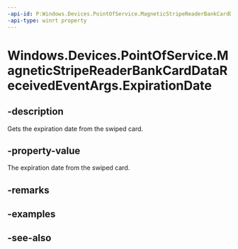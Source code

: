```yaml
---
-api-id: P:Windows.Devices.PointOfService.MagneticStripeReaderBankCardDataReceivedEventArgs.ExpirationDate
-api-type: winrt property
---
```


<!-- Property syntax
public string ExpirationDate { get; }
-->

# Windows.Devices.PointOfService.MagneticStripeReaderBankCardDataReceivedEventArgs.ExpirationDate

## -description
Gets the expiration date from the swiped card.

## -property-value
The expiration date from the swiped card.

## -remarks

## -examples

## -see-also
